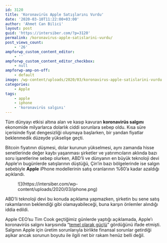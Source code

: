 ```yaml
---
id: 3120
title: 'Koronavirüs Apple Satışlarını Vurdu'
date: '2020-03-10T11:22:00+03:00'
author: 'Ahmet Can Bilici'
layout: post
guid: 'https://intersiber.com/?p=3120'
permalink: /koronavirus-apple-satislarini-vurdu/
post_views_count:
    - '26'
ampforwp_custom_content_editor:
    - ''
ampforwp_custom_content_editor_checkbox:
    - null
ampforwp-amp-on-off:
    - default
image: /wp-content/uploads/2020/03/koronavirus-apple-satislarini-vurdu.jpg
categories:
    - Apple
tags:
    - apple
    - iphone
    - 'koronavirüs salgını'
---
```


Tüm dünyayı etkisi altına alan ve kasıp kavuran **koronavirüs salgını** ekonomide milyarlarca dolarlık ciddi sorunlara sebep oldu. Kısa süre içerisinde fiyat dengesizliği oluşmaya başlarken, bir yandan fiyatlar beklenmedik düzeyde yükselişe geçti.

Bitcoin fiyatının düşmesi, dolar kurunun yükselmesi, aynı zamanda hisse senetlerinde değer kaybı yaşanması şirketler ve yatırımcıların aklında bazı soru işaretlerine sebep olurken, ABD’li ve dünyanın en büyük teknoloji devi Apple’ın bugünlerde satışlarının düştüğü, Çin’in bazı bölgelerinde ise salgın sebebiyle **Apple** iPhone modellerinin satış oranlarının %60’a kadar azaldığı açıklandı.

<figure class="wp-block-image size-large">![](https://intersiber.com/wp-content/uploads/2020/03/iphone.png)</figure>ABD’li teknoloji devi bu konuda açıklama yapmazken, şirketin bu sene satış rakamlarının beklendiği gibi olamayabileceği, buna karşın önlemler alındığı iddia edildi.

Apple CEO’su Tim Cook geçtiğimiz günlerde yaptığı açıklamada, Apple’ı koronavirüs salgını karşısında “[temel olarak güçlü](https://intersiber.com/tim-cook-apple-i-koronavirus-tehdidi-karsisinda-temel-olarak-guclu-goruyor/)” gördüğünü ifade etmişti. Salgının Apple için üretim sorunlarıyla birlikte finansal sorunlar getirdiği aşikar ancak sorunun boyutu ile ilgili net bir rakam henüz belli değil.